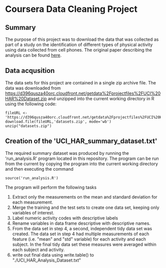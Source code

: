 # Coursera Data Cleaning Project

## Summary

The purpose of this project was to download the data that was collected as part of a study on the identification of different types of physical activity using data collected from cell phones.  The original paper describing the analysis can be found [here](http://archive.ics.uci.edu/ml/datasets/Human+Activity+Recognition+Using+Smartphones). 

## Data acqusition

The data sets for this project are contained in a single zip archive file. The data was downloaded from https://d396qusza40orc.cloudfront.net/getdata%2Fprojectfiles%2FUCI%20HAR%20Dataset.zip and unzipped into the current working directory in R using the following code:

```
fileURL <- 'https://d396qusza40orc.cloudfront.net/getdata%2Fprojectfiles%2FUCI%20HAR%20Dataset.zip'
download.file(fileURL,'datasets.zip', mode='wb')
unzip("datasets.zip")
```

## Creation of the 'UCI_HAR_summary_dataset.txt'
The required summary dataset was produced by running the 'run_analysis.R' program located in this repository.  The program can be run from the current by copying the program into the current working directory and then executing the command

```
source('run_analysis.R')
```

The program will perform the following tasks

1. Extract only the measurements on the mean and standard deviation for each measurement. 
2. Merge the training and the test sets to create one data set, keeping only variables of interest.
3. Label numeric activity codes with descriptive labels
4. Rename variables in data frame descriptive with descriptive names. 
5. From the data set in step 4, a second, independent tidy data set was created. The data set in step 4 had multiple measurements of each feature (i.e. "mean" and "std" variable) for each activity and each subject.  In the final tidy data set these measures were averaged within each subject and activity.
6. write out final data using write.table() to "./UCI_HAR_Analysis_Dataset.txt"


